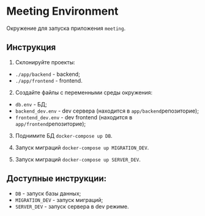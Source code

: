 # Meeting Environment

Окружение для запуска приложения `meeting`.

## Инструкция

1. Склонируйте проекты:
  - `./app/backend` - backend;
  - `./app/frontend` - frontend.

2. Создайте файлы с переменными среды окружения:
  - `db.env` - БД;
  - `backend_dev.env` - dev сервера (находится в `app/backend`репозиторие);
  - `frontend_dev.env` - dev frontend (находится в `app/frontend`репозиторие);

3. Поднимите БД `docker-compose up DB`.

4. Запуск миграций `docker-compose up MIGRATION_DEV`.

5. Запуск миграций `docker-compose up SERVER_DEV`.

## Доступные инструкции:
- `DB` - запуск базы данных;
- `MIGRATION_DEV` - запуск миграций;
- `SERVER_DEV` - запуск сервера в dev режиме.

